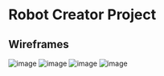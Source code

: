 <h1>Robot Creator Project</h1>

<h2>Wireframes</h2>

![image](https://user-images.githubusercontent.com/54808716/204096852-e82a8d5f-1688-48cc-bffa-41cdaf5a3ea9.png)
![image](https://user-images.githubusercontent.com/54808716/204096871-3cca9330-833d-4959-9016-b233f73c2cc9.png)
![image](https://user-images.githubusercontent.com/54808716/204097052-8ba1b6c1-db14-4a56-9939-2a582c79d3cc.png)
![image](https://user-images.githubusercontent.com/54808716/204096995-2da6e584-338a-4c92-baa9-04aac2b24370.png)
